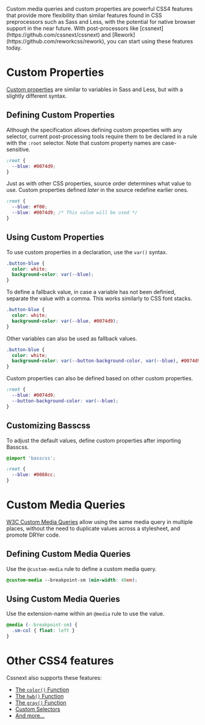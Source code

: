 
<p class="h3">
  Custom media queries and custom properties are powerful CSS4 features that
  provide more flexibility than similar features found in CSS preprocessors such as Sass and Less,
  with the potential for native browser support in the near future.
  With post-processors like [cssnext](https://github.com/cssnext/cssnext) and [Rework](https://github.com/reworkcss/rework), you can start using these features today.
</p>

# Custom Properties

[Custom properties](http://dev.w3.org/csswg/css-variables/) are similar to variables in Sass and Less, but with a slightly different syntax.

## Defining Custom Properties

Although the specification allows defining custom properties with any selector, current post-processing tools require them to be declared in a rule with the `:root` selector. Note that custom property names are case-sensitive.

```css
:root {
  --blue: #0074d9;
}
```

Just as with other CSS properties, source order determines what value to use. Custom properties defined *later* in the source redefine earlier ones.

```css
:root {
  --blue: #f00;
  --blue: #0074d9; /* This value will be used */
}
```


## Using Custom Properties

To use custom properties in a declaration, use the `var()` syntax.

```css
.button-blue {
  color: white;
  background-color: var(--blue);
}
```

To define a fallback value, in case a variable has not been definied, separate the value with a comma. This works similarly to CSS font stacks.

```css
.button-blue {
  color: white;
  background-color: var(--blue, #0074d9);
}
```

Other variables can also be used as fallback values.

```css
.button-blue {
  color: white;
  background-color: var(--button-background-color, var(--blue), #0074d9);
}
```

Custom properties can also be defined based on other custom properties.

```css
:root {
  --blue: #0074d9;
  --button-background-color: var(--blue);
}
```

## Customizing Basscss

To adjust the default values, define custom properties after importing Basscss.

```css
@import 'basscss';

:root {
  --blue: #0088cc;
}
```


# Custom Media Queries

[W3C Custom Media Queries](http://dev.w3.org/csswg/mediaqueries/#custom-mq) allow using the same media query in multiple places, without the need to duplicate values across a stylesheet, and promote DRYer code.

## Defining Custom Media Queries

Use the `@custom-media` rule to define a custom media query.

```css
@custom-media --breakpoint-sm (min-width: 40em);
```

## Using Custom Media Queries

Use the extension-name within an `@media` rule to use the value.

```css
@media (--breakpoint-sm) {
  .sm-col { float: left }
}
```

# Other CSS4 features

Cssnext also supports these features:

- [The `color()` Function](http://dev.w3.org/csswg/css-color/#modifying-colors)
- [The `hwb()` Function](http://dev.w3.org/csswg/css-color/#the-hwb-notation)
- [The `gray()` Function](http://dev.w3.org/csswg/css-color/#grays)
- [Custom Selectors](http://dev.w3.org/csswg/css-extensions/#custom-selectors)
- [And more...](https://github.com/cssnext/cssnext#features)

